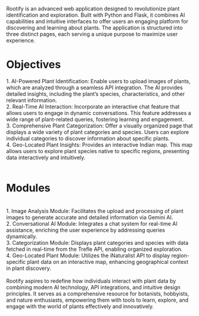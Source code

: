 Rootify is an advanced web application designed to revolutionize plant identification and exploration. Built with Python and Flask, it combines AI capabilities and intuitive interfaces to offer users an engaging platform for discovering and learning about plants. The application is structured into three distinct pages, each serving a unique purpose to maximize user experience.
<h1>Objectives</h1>
1.	AI-Powered Plant Identification: Enable users to upload images of plants, which are analyzed through a seamless API integration. The AI provides detailed insights, including the plant’s species, characteristics, and other relevant information.<br>
2.	Real-Time AI Interaction: Incorporate an interactive chat feature that allows users to engage in dynamic conversations. This feature addresses a wide range of plant-related queries, fostering learning and engagement.<br>
3.	Comprehensive Plant Categorization: Offer a visually organized page that displays a wide variety of plant categories and species. Users can explore individual categories to discover information about specific plants.<br>
4.	Geo-Located Plant Insights: Provides an interactive Indian map. This map allows users to explore plant species native to specific regions, presenting data interactively and intuitively.<br>
<br>
<h1>Modules</h1><br>
1.	Image Analysis Module: Facilitates the upload and processing of plant images to generate accurate and detailed information via Gemini AI.<br>
2.	Conversational AI Module: Integrates a chat system for real-time AI assistance, enriching the user experience by addressing queries dynamically.<br>
3.	Categorization Module: Displays plant categories and species with data fetched in real-time from the Trefle API, enabling organized exploration.<br>
4.	Geo-Located Plant Module: Utilizes the iNaturalist API to display region-specific plant data on an interactive map, enhancing geographical context in plant discovery.<br>
<br>
Rootify aspires to redefine how individuals interact with plant data by combining modern AI technology, API integrations, and intuitive design principles. It serves as a comprehensive resource for botanists, hobbyists, and nature enthusiasts, empowering them with tools to learn, explore, and engage with the world of plants effectively and innovatively.
